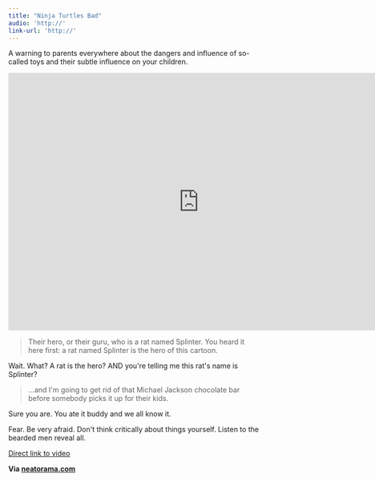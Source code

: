```yaml
---
title: "Ninja Turtles Bad"
audio: 'http://'
link-url: 'http://'
---
```

<p>A warning to parents everywhere about the dangers and influence of so-called toys and their subtle influence on your children.</p>
<p><iframe width="759" height="515" src="http://www.youtube.com/embed/JSXwWZ2SFw4" frameborder="0" allowfullscreen></iframe></p>
<blockquote><p>
  Their hero, or their guru, who is a rat named Splinter. You heard it here first: a rat named Splinter is the hero of this cartoon.
</p></blockquote>
<p>Wait. What? A rat is the hero? AND you're telling me this rat's name is Splinter?</p>
<blockquote><p>
  ...and I'm going to get rid of that Michael Jackson chocolate bar before somebody picks it up for their kids.
</p></blockquote>
<p>Sure you are. You ate it buddy and we all know it.</p>
<p>Fear. Be very afraid. Don't think critically about things yourself. Listen to the bearded men reveal all.</p>
<p><a href="http://youtu.be/JSXwWZ2SFw4">Direct link to video</a></p>
<p><strong>Via <a href="http://www.neatorama.com/2012/01/16/the-ridiculous-anti-ninja-turtles-campaign-from-the-90s/">neatorama.com</a></strong></p>
